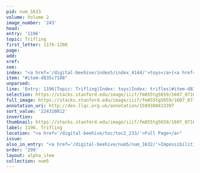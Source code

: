 ```yaml
---
pid: num_1633
volume: Volume 2
image_number: '243'
head:
entry: '1196'
topic: Trifling
first_letter: 1176-1200
page:
add:
xref:
see:
index: "<a href='/digital-beehive/index5/index_4144/'>toys</a>|<a href='/digital-beehive/index5/index_4175/'>trifles</a>"
item: "#item-d835c7188"
unparsed:
line: 'Entry: 1196|Topic: Trifling|Index: toys|Index: trifles|#item-d835c7188'
selection: https://stacks.stanford.edu/image/iiif/fm855tg5659/1607_0710/350,812,2934,358/full/0/default.jpg
full_image: https://stacks.stanford.edu/image/iiif/fm855tg5659/1607_0710/full/full/0/default.jpg
annotation_uri: http://dev.llgc.org.uk/annotation/1589380433397
sort_value: '224310812'
insertion:
thumbnail: https://stacks.stanford.edu/image/iiif/fm855tg5659/1607_0710/350,812,600,180/250,/0/default.jpg
label: 1196. Trifling
location: "<a href='/digital-beehive/toc/toc2_233/'>Full Page</a>"
issue:
also_in_entry: "<a href='/digital-beehive/num5/num_1632/'>Impossibilities</a>"
order: '299'
layout: alpha_item
collection: num5
---
```

